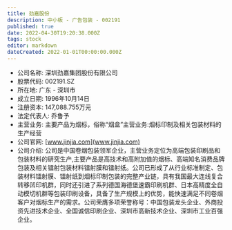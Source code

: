 ```yaml
---
title: 劲嘉股份
description: 中小板 - 广告包装 - 002191
published: true
date: 2022-04-30T19:20:38.000Z
tags: stock
editor: markdown
dateCreated: 2022-01-01T00:00:00.000Z
---
```


- 公司名称: 深圳劲嘉集团股份有限公司
- 股票代码: 002191.SZ
- 所在地: 广东 - 深圳市
- 成立日期: 1996年10月14日
- 注册资本: 147,088.755万元
- 法定代表人: 乔鲁予
- 主营业务: 主要产品为烟标，俗称“烟盒”主营业务:烟标印制及相关包装材料的生产经营
- 公司官网: [www.jinjia.com](www.jinjia.com)
- 公司介绍: 公司是中国卷烟包装领军企业，主营业务定位为高端包装印刷品和包装材料的研究生产,主要产品是高技术和高附加值的烟标、高端知名消费品牌包装及相关镭射包装材料镭射膜和镭射纸。公司已形成了从行业标准制定、包装材料镭射膜、镭射纸到烟标印制包装的完整产业链，具有我国最大连线复合转移凹印机群，同时还引进了系列德国海德堡速霸印刷机群、日本高精度全自动模切机群等包装印刷设备，具备了生产规模上的优势，能快速满足不同卷烟客户对烟标生产的需求。公司荣膺多项荣誉称号：中国包装龙头企业、外商投资先进技术企业、全国诚信印刷企业、深圳市高新技术企业、深圳市工业百强企业。


